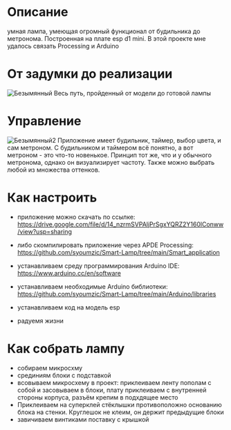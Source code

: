 # Описание
умная лампа, умеющая огромный функционал от будильника до метронома. Построенная на плате esp d1 mini. В этой проекте мне удалось связать Processing и Arduino

# От задумки до реализации
![Безымянный](https://user-images.githubusercontent.com/90949957/136684800-0f02a4ac-8446-4dad-872c-2654ca8ed99e.jpg)
Весь путь, пройденный от модели до готовой лампы

# Управление
![Безымянный2](https://user-images.githubusercontent.com/90949957/136666266-ea8d572b-7c4b-4195-8015-abde81c3038c.jpg)
Приложение имеет будильник, таймер, выбор цвета, и сам метроном. С будильником и таймером всё понятно, а вот метроном - это что-то новенькое. Принцип тот же, что и у обычного метронома, однако он визуализирует частоту. Также можно выбрать любой из множества оттенков.

# Как настроить
* приложение можно скачать по ссылке: https://drive.google.com/file/d/14_nzrmSVPAljPrSgxYQRZ2Y160lConww/view?usp=sharing
* либо скомпилировать приложение через APDE Processing: https://github.com/syoumzic/Smart-Lamp/tree/main/Smart_application

* устанавливаем среду программирования Arduino IDE: https://www.arduino.cc/en/software
* устанавливаем необходимые Arduino библиотеки: https://github.com/syoumzic/Smart-Lamp/tree/main/Arduino/libraries

* устанавливаем код на модель esp
* радуемя жизни

# Как собрать лампу
* собираем микросхму
* срединиям блоки с подставкой
* всовываем микросхему в проект: приклеиваем ленту пополам с собой и засовываем в блоки, плату приклеиваем с внутренней стороны корпуса, разъём крепим в подхдящее место
* Приклеиваем на суперклей стёклышки противоположно основанию блока на стенки. Круглешок не клеим, он держит предыдущие блоки
* завичиваем винтиками поставку с крышкой

